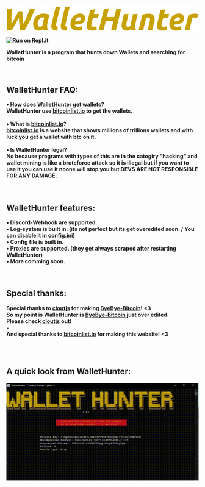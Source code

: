 <img src="./images/logo.png"/>
<b></br>

<b>[![Run on Repl.it](https://repl.it/badge/github/z6o/WalletHunter)](https://repl.it/github/z6o/WalletHunter)</br>

WalletHunter is a program that hunts down Wallets and searching for bitcoin

<b></br>

<h2>WalletHunter FAQ:</h2>
<b> • How does WalletHunter get wallets?</br>
<b> WalletHunter use <a href="https://bitcoinlist.io/">bitcoinlist.io</a> to get the wallets.</br>
<b></br>
<b> • What is <a href="https://bitcoinlist.io/">bitcoinlist.io</a>?</br>
<b><a href="https://bitcoinlist.io/">bitcoinlist.io</a> is a website that shows millions of trillions wallets and with luck you get a wallet with btc on it.</br>
<b></br>
<b> • Is WalletHunter legal? </br>
<b>No because programs with types of this are in the catogiry "hacking" and wallet mining is like a bruteforce attack so it is illegal but if you want to use it you can use it noone will stop you but DEVS ARE NOT RESPONSIBLE FOR ANY DAMAGE.</br>
<b></br>
<b></br>
<h2>WalletHunter features:</h2>
<b> • Discord-Webhook are supported.</br>
<b> • Log-system is built in. (its not perfect but its get overedited soon. / You can disable it in config.ini)</br>
<b> • Config file is built in.</br>
<b> • Proxies are supported. (they get always scraped after restarting WalletHunter)</br>
<b> • More comming soon.</br>
<b></br>
<b></br>
<h2>Special thanks:</h2>
<b>Special thanks to <a href="https://github.com/cloutjs">cloutjs</a> for making <a href="https://github.com/cloutjs/ByeBye-Bitcoin">ByeBye-Bitcoin</a>! <3</br>
<b>So my point is WalletHunter is <a href="https://github.com/cloutjs/ByeBye-Bitcoin">ByeBye-Bitcoin</a> just over edited. </br>
<b>Please check <a href="https://github.com/cloutjs">cloutjs</a> out!</br>
  <b>-</br>
<b>And special thanks to <a href="https://bitcoinlist.io/">bitcoinlist.io</a> for making this website! <3</br>

<b></br>
<b></br>

  <h2>A quick look from WalletHunter:</h2>
<img src="./images/video.gif"/>
